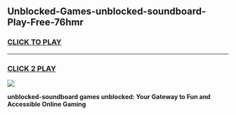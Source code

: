 
## Unblocked-Games-unblocked-soundboard-Play-Free-76hmr
<h3>
<a href="https://premium76.site?title=unblocked-soundboard&ref=23A">CLICK TO PLAY</a></h3>
<hr>

<h3>
<a href="https://premium76.site?title=unblocked-soundboard&ref=23A">CLICK 2 PLAY</a>
  
</h3>

<a href="https://premium76.site?title=unblocked-soundboard&ref=23A"><img src="https://clearcache.store/games.png"></a>


**unblocked-soundboard games unblocked: Your Gateway to Fun and Accessible Online Gaming**
